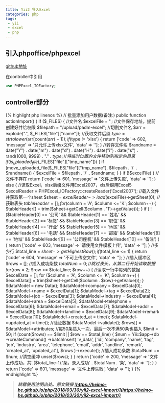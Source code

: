 ```yaml
---
title: Yii2 导入Excel
categories: php
tags:
 - yii
 - excel
 - php
---
```


## 引入phpoffice/phpexcel

[github地址](https://github.com/PHPOffice/PHPExcel)

在controller中引用

```php
use PHPExcel_IOFactory;
```

<!-- more -->

## controller部分

{% highlight php linenos %}
    // 批量添加用户数据(备注:)
    public function actionImport()
    {
        if ($_FILES) {
            //文件名
            $excelFile = '';
            //文件保存地址，提前创建好并给权限
            $filepath = "/upload/padm-excel";
            //切割文件名
            $arr = explode(".", $_FILES["file"]["name"]);
            //获取文件后缀
            $type = strtolower($arr[count($arr) - 1]);
            if ($type != 'xlsx') {
                return ['code' => 602, 'message' => '只允许上传xlsx文件', 'data' => ''];
            }
            //转存文件名
            $randname = date("Y") . date("m") . date("d") . date("H") . date("i") . date("s") . rand(1000, 9999) . "." . $type;
            //将临时位置的文件移动到指定的目录
            if (is_uploaded_file($_FILES["file"]["tmp_name"])) {
                if (move_uploaded_file($_FILES["file"]["tmp_name"], $filepath . '/' . $randname)) {
                    $excelFile = $filepath . '/' . $randname;
                }
            }
            if (!$excelFile) {
                //文件不存在
                return ['code' => 601, 'message' => '文件上传失败', 'data' => ''];
            } else {
                //读取Excel，xlsx后缀文件用Excel2007，xls后缀用Excel5
                $excelReader = PHPExcel_IOFactory::createReader('Excel2007');
                //载入文件并获取第一个sheet
                $sheet = $excelReader->load($excelFile)->getSheet(0);
                //获取表头
                $tableHeader = [];
                for ($column = 'A'; $column <= 'K'; $column++) {
                    $tableHeader[] = trim($sheet->getCell($column . '1')->getValue());
                }
                if (
                !($tableHeader[0] == '公司'
                    && $tableHeader[1] == '姓名'
                    && $tableHeader[2] == '标签'
                    && $tableHeader[3] == '职位'
                    && $tableHeader[4] == '行业'
                    && $tableHeader[5] == '地区'
                    && $tableHeader[6] == '电话'
                    && $tableHeader[7] == '邮箱'
                    && $tableHeader[8] == '地址'
                    && $tableHeader[9] == '公司座机'
                    && $tableHeader[10] == '备注')
                ) {
                    return ['code' => 603, 'message' => '请使用文件模板上传', 'data' => ''];
                }
                //多少行
                $total_line = $sheet->getHighestRow();
                if ($total_line <= 1) {
                    return ['code' => 604, 'message' => '不可上传空文件', 'data' => ''];
                }
                //插入缓冲区
                $rows = [];
                //插入成功条数
                $totalNum = 0;
                //跳过表头，从第二行开始读取数据
                for ($row = 2; $row <= $total_line; $row++) {
                    //读取一行中每列的数据
                    $excelData = [];
                    for ($column = 'A'; $column <= 'K'; $column++) {
                        $excelData[] = trim($sheet->getCell($column . $row)->getValue());
                    }
                    $dataModel = new Data();
                    $dataModel->company = $excelData[0];
                    $dataModel->name = $excelData[1];
                    $dataModel->tag = $excelData[2];
                    $dataModel->job = $excelData[3];
                    $dataModel->industry = $excelData[4];
                    $dataModel->area = $excelData[5];
                    $dataModel->telephone = $excelData[6];
                    $dataModel->email = $excelData[7];
                    $dataModel->addr = $excelData[8];
                    $dataModel->landline = $excelData[9];
                    $dataModel->remark = $excelData[10];
                    $dataModel->created_at = time();
                    $dataModel->updated_at = time();
                    //验证数据
                    $dataModel->validate();
                    $rows[] = $dataModel->attributes;
                    //每50条插入一次，最后一次不满50条也插入
                    $limit = 50;
                    if (count($rows) == $limit || $row == $total_line) {
                        $num = Yii::$app->db
                            ->createCommand()
                            ->batchInsert(
                                'v_data',
                                ['id', 'company', 'name', 'tag', 'job', 'industry', 'area', 'telephone', 'email', 'addr', 'landline', 'remark', 'created_at', 'updated_at'],
                                $rows
                            )->execute();
                        //插入成功条数
                        $totalNum += $num;
                        //清空缓冲
                        unset($rows);
                    }
                }
                return ['code' => 200, 'message' => '文件上传成功，共'.($total_line-1).'条，录入成功' . $totalNum . '条', 'data' => ''];
            }
        }
        return ['code' => 601, 'message' => '文件上传失败', 'data' => ''];
    }
{% endhighlight %}



> ***转载使用注明出处。原文链接 [https://heimo-he.github.io/php/2018/03/30/yii2-excel-import/](https://heimo-he.github.io/php/2018/03/30/yii2-excel-import/)***